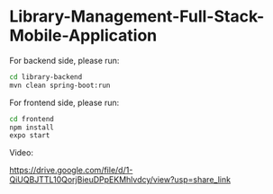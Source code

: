 # Library-Management-Full-Stack-Mobile-Application

For backend side, please run: 

```bash
cd library-backend
mvn clean spring-boot:run
```

For frontend side, please run:
```bash
cd frontend
npm install
expo start
```

Video:

https://drive.google.com/file/d/1-QiUQBJTTL10QorjBieuDPpEKMhlvdcy/view?usp=share_link


